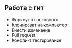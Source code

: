 ## Работа с гит
<ul>
<li> Форкнут от основного</li>
<li>Клонироват на компьютер</li>
<li>Внести изменение</li>
<li>Pull request</li>
<li>Конфликт тестирование  </li>
</ul>
